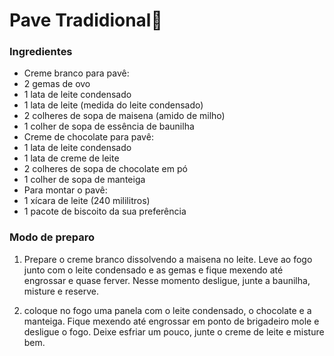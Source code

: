 # Pave Tradidional:candy:

### Ingredientes

- Creme branco para pavê:
-  2 gemas de ovo
-  1 lata de leite condensado
-  1 lata de leite (medida do leite condensado)
-  2 colheres de sopa de maisena (amido de milho)
-  1 colher de sopa de essência de baunilha
- Creme de chocolate para pavê:
-  1 lata de leite condensado
-  1 lata de creme de leite
-  2 colheres de sopa de chocolate em pó
-  1 colher de sopa de manteiga
- Para montar o pavê:
-  1 xícara de leite (240 mililitros)
-  1 pacote de biscoito da sua preferência



### Modo de preparo

1. Prepare o creme branco dissolvendo a maisena no leite. Leve ao fogo junto com o leite condensado e as gemas e fique mexendo até engrossar e quase ferver. Nesse momento desligue, junte a baunilha, misture e reserve.

2. coloque no fogo uma panela com o leite condensado, o chocolate e a manteiga. Fique mexendo até engrossar em ponto de brigadeiro mole e desligue o fogo. Deixe esfriar um pouco, junte o creme de leite e misture bem.

   

